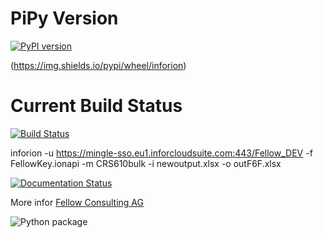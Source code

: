 # PiPy Version 
[![PyPI version](https://badge.fury.io/py/inforion.svg)](https://badge.fury.io/py/inforion)

(https://img.shields.io/pypi/wheel/inforion)
# Current Build Status

[![Build Status](https://dev.azure.com/InforOS/InforION/_apis/build/status/dajor.inforion?branchName=master)](https://dev.azure.com/InforOS/InforION/_build/latest?definitionId=2&branchName=master)



inforion -u https://mingle-sso.eu1.inforcloudsuite.com:443/Fellow_DEV -f FellowKey.ionapi -m CRS610bulk -i newoutput.xlsx -o outF6F.xlsx


[![Documentation Status](https://readthedocs.org/projects/inforion/badge/?version=latest)](https://inforion.readthedocs.io/de/latest/?badge=latest)

More infor [Fellow Consulting AG](https://www.fellow-consulting.com/)

![Python package](https://github.com/dajor/inforion/workflows/Python%20package/badge.svg)